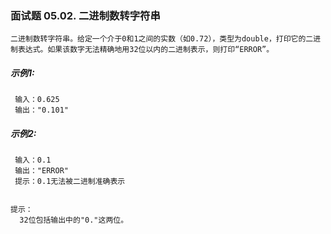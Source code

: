 ### 面试题 05.02. 二进制数转字符串

```text
二进制数转字符串。给定一个介于0和1之间的实数（如0.72），类型为double，打印它的二进制表达式。如果该数字无法精确地用32位以内的二进制表示，则打印“ERROR”。
```

##### 示例1:
```text
 输入：0.625
 输出："0.101"
```

##### 示例2:
```text
 输入：0.1
 输出："ERROR"
 提示：0.1无法被二进制准确表示
 
```

```text
提示：
  32位包括输出中的"0."这两位。
```